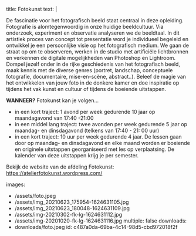 title: Fotokunst
text: |
  <p>De fascinatie voor het fotografisch beeld staat centraal
  in deze opleiding. Fotografie is alomtegenwoordig in
  onze huidige beeldcultuur. Via onderzoek, experiment
  en observatie analyseren we de beeldtaal. In dit
  artistiek proces van concept tot presentatie word je
  individueel begeleid en ontwikkel je een persoonlijke
  visie op het fotografisch medium.
  We gaan de straat op om te observeren, werken in
  de studio met artificiële lichtbronnen en verkennen de
  digitale mogelijkheden van Photoshop en Lightroom.
  Dompel jezelf onder in de rijke geschiedenis van
  het fotografisch beeld, maak kennis met de diverse
  genres (portret, landschap, conceptuele fotografie,
  documentaire, mise-en-scène, abstract..).
  Beleef de magie van het ontwikkelen van jouw foto in
  de donkere kamer en doe inspiratie op tijdens het vak
  kunst en cultuur of tijdens de boeiende uitstappen.
  </p>
  <p><strong>WANNEER?</strong> Fotokunst kan je volgen...
  </p>
  <ul>
  	<li>in een kort traject: 1 avond per week gedurende 10 jaar op maandagavond van 17:40 -21:00</li>
  	<li>in een middel lang traject: twee avonden per week gedurende 5 jaar op maandag- en dinsdagavond (telkens van 17:40 - 21: 00 uur)</li>
  	<li>in een kort traject: 10 uur per week gedurende 4 jaar. De lessen gaan door op maandag- en dinsdagavond en elke maand worden er boeiende en originele uitstappen georganiseerd met les op verplaatsing. De kalender van deze uitstappen krijg je per semester.</li>
  </ul>
  <p>Bekijk de website van de afdeling Fotokunst: <a href="https://atelierfotokunst.wordpress.com/" target="_blank">https://atelierfotokunst.wordpress.com/</a><br>
  </p>
  
images:
  - /assets/foto.jpeg
  - /assets/img_20210623_175954-1624631105.jpg
  - /assets/img_20210623_180048-1624631109.jpg
  - /assets/img-20210302-fk-lg-1624631112.jpg
  - /assets/img-20201020-fk-lg-1624631116.jpg
multiple: false
downloads:
  - downloads/foto.jpeg
id: c487a0da-69ba-4c14-98d5-cbd972018f2f
